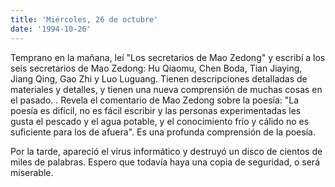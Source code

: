 ```yaml
---
title: 'Miércoles, 26 de octubre'
date: '1994-10-26'
---
```


Temprano en la mañana, leí "Los secretarios de Mao Zedong" y escribí a los seis secretarios de Mao Zedong: Hu Qiaomu, Chen Boda, Tian Jiaying, Jiang Qing, Gao Zhi y Luo Luguang. Tienen descripciones detalladas de materiales y detalles, y tienen una nueva comprensión de muchas cosas en el pasado. . Revela el comentario de Mao Zedong sobre la poesía: "La poesía es difícil, no es fácil escribir y las personas experimentadas les gusta el pescado y el agua potable, y el conocimiento frío y cálido no es suficiente para los de afuera". Es una profunda comprensión de la poesía.

Por la tarde, apareció el virus informático y destruyó un disco de cientos de miles de palabras. Espero que todavía haya una copia de seguridad, o será miserable.

